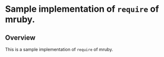
# Sample implementation of `require` of mruby.

## Overview
This is a sample implementation of `require` of mruby.


